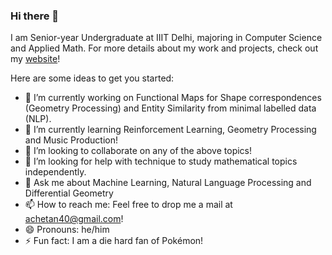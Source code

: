 ### Hi there 👋

I am Senior-year Undergraduate at IIIT Delhi, majoring in Computer Science and Applied Math. For more details about my work and projects, check out my [website](http://justachetan.github.io)!

<!--
**justachetan/justachetan** is a ✨ _special_ ✨ repository because its `README.md` (this file) appears on your GitHub profile.
-->
Here are some ideas to get you started:

- 🔭 I’m currently working on Functional Maps for Shape correspondences (Geometry Processing) and Entity Similarity from minimal labelled data (NLP).
- 🌱 I’m currently learning Reinforcement Learning, Geometry Processing and Music Production!
- 👯 I’m looking to collaborate on any of the above topics!
- 🤔 I’m looking for help with technique to study mathematical topics independently.
- 💬 Ask me about Machine Learning, Natural Language Processing and Differential Geometry
- 📫 How to reach me: Feel free to drop me a mail at achetan40@gmail.com!
- 😄 Pronouns: he/him
- ⚡ Fun fact: I am a die hard fan of Pokémon!

